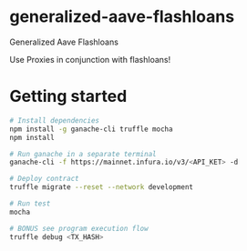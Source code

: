 # generalized-aave-flashloans
Generalized Aave Flashloans

Use Proxies in conjunction with flashloans!


# Getting started
```bash
# Install dependencies
npm install -g ganache-cli truffle mocha
npm install

# Run ganache in a separate terminal
ganache-cli -f https://mainnet.infura.io/v3/<API_KET> -d

# Deploy contract
truffle migrate --reset --network development

# Run test
mocha

# BONUS see program execution flow
truffle debug <TX_HASH>
```
